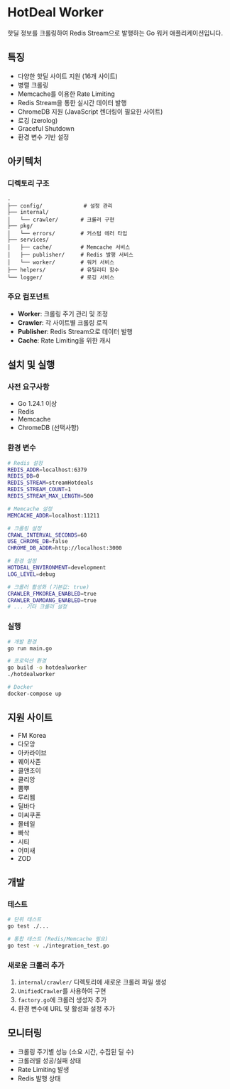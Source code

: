 # HotDeal Worker

핫딜 정보를 크롤링하여 Redis Stream으로 발행하는 Go 워커 애플리케이션입니다.

## 특징

- 다양한 핫딜 사이트 지원 (16개 사이트)
- 병렬 크롤링
- Memcache를 이용한 Rate Limiting
- Redis Stream을 통한 실시간 데이터 발행
- ChromeDB 지원 (JavaScript 렌더링이 필요한 사이트)
- 로깅 (zerolog)
- Graceful Shutdown
- 환경 변수 기반 설정

## 아키텍처

### 디렉토리 구조

```
.
├── config/             # 설정 관리
├── internal/
│   └── crawler/       # 크롤러 구현
├── pkg/
│   └── errors/        # 커스텀 에러 타입
├── services/
│   ├── cache/         # Memcache 서비스
│   ├── publisher/     # Redis 발행 서비스
│   └── worker/        # 워커 서비스
├── helpers/           # 유틸리티 함수
└── logger/            # 로깅 서비스
```

### 주요 컴포넌트

- **Worker**: 크롤링 주기 관리 및 조정
- **Crawler**: 각 사이트별 크롤링 로직
- **Publisher**: Redis Stream으로 데이터 발행
- **Cache**: Rate Limiting을 위한 캐시

## 설치 및 실행

### 사전 요구사항

- Go 1.24.1 이상
- Redis
- Memcache
- ChromeDB (선택사항)

### 환경 변수

```bash
# Redis 설정
REDIS_ADDR=localhost:6379
REDIS_DB=0
REDIS_STREAM=streamHotdeals
REDIS_STREAM_COUNT=1
REDIS_STREAM_MAX_LENGTH=500

# Memcache 설정
MEMCACHE_ADDR=localhost:11211

# 크롤링 설정
CRAWL_INTERVAL_SECONDS=60
USE_CHROME_DB=false
CHROME_DB_ADDR=http://localhost:3000

# 환경 설정
HOTDEAL_ENVIRONMENT=development
LOG_LEVEL=debug

# 크롤러 활성화 (기본값: true)
CRAWLER_FMKOREA_ENABLED=true
CRAWLER_DAMOANG_ENABLED=true
# ... 기타 크롤러 설정
```

### 실행

```bash
# 개발 환경
go run main.go

# 프로덕션 환경
go build -o hotdealworker
./hotdealworker

# Docker
docker-compose up
```

## 지원 사이트

- FM Korea
- 다모앙
- 아카라이브
- 퀘이사존
- 쿨앤조이
- 클리앙
- 뽐뿌
- 루리웹
- 딜바다
- 미씨쿠폰
- 몰테일
- 빠삭
- 시티
- 어미새
- ZOD

## 개발

### 테스트

```bash
# 단위 테스트
go test ./...

# 통합 테스트 (Redis/Memcache 필요)
go test -v ./integration_test.go
```

### 새로운 크롤러 추가

1. `internal/crawler/` 디렉토리에 새로운 크롤러 파일 생성
2. `UnifiedCrawler`를 사용하여 구현
3. `factory.go`에 크롤러 생성자 추가
4. 환경 변수에 URL 및 활성화 설정 추가

## 모니터링
- 크롤링 주기별 성능 (소요 시간, 수집된 딜 수)
- 크롤러별 성공/실패 상태
- Rate Limiting 발생
- Redis 발행 상태

